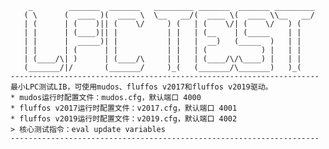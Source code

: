         _        _______  _______   _________ _______  _______ _________
       ( \      (  ____ )(  ____ \  \__   __/(  ____ \(  ____ \\__   __/
       | (      | (    )|| (    \/     ) (   | (    \/| (    \/   ) (
       | |      | (____)|| |           | |   | (__    | (_____    | |
       | |      |  _____)| |           | |   |  __)   (_____  )   | |
       | |      | (      | |           | |   | (            ) |   | |
       | (____/\| )      | (____/\     | |   | (____/\/\____) |   | |
       (_______/|/       (_______/     )_(   (_______/\_______)   )_(
    ---------------------------------------------------------------------
    最小LPC测试LIB，可使用mudos、fluffos v2017和fluffos v2019驱动。
    * mudos运行时配置文件：mudos.cfg，默认端口 4000
    * fluffos v2017运行时配置文件：v2017.cfg，默认端口 4001
    * fluffos v2019运行时配置文件：v2019.cfg，默认端口 4002
    > 核心测试指令：eval update variables
    ---------------------------------------------------------------------
